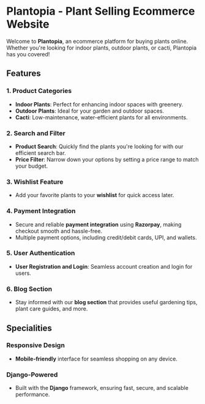 # Plantopia - Plant Selling Ecommerce Website

Welcome to **Plantopia**, an ecommerce platform for buying plants online. Whether you're looking for indoor plants, outdoor plants, or cacti, Plantopia has you covered! 

## Features

### 1. Product Categories
- **Indoor Plants**: Perfect for enhancing indoor spaces with greenery.
- **Outdoor Plants**: Ideal for your garden and outdoor spaces.
- **Cacti**: Low-maintenance, water-efficient plants for all environments.

### 2. Search and Filter
- **Product Search**: Quickly find the plants you're looking for with our efficient search bar.
- **Price Filter**: Narrow down your options by setting a price range to match your budget.

### 3. Wishlist Feature
- Add your favorite plants to your **wishlist** for quick access later.

### 4. Payment Integration
- Secure and reliable **payment integration** using **Razorpay**, making checkout smooth and hassle-free.
- Multiple payment options, including credit/debit cards, UPI, and wallets.

### 5. User Authentication
- **User Registration and Login**: Seamless account creation and login for users.

### 6. Blog Section
- Stay informed with our **blog section** that provides useful gardening tips, plant care guides, and more.

## Specialities

### Responsive Design
- **Mobile-friendly** interface for seamless shopping on any device.

### Django-Powered
- Built with the **Django** framework, ensuring fast, secure, and scalable performance.




